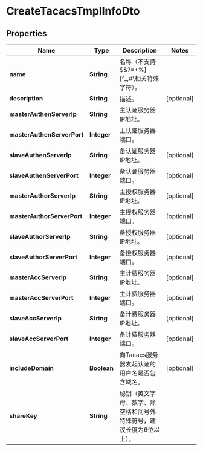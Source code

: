 
# CreateTacacsTmplInfoDto

## Properties
Name | Type | Description | Notes
------------ | ------------- | ------------- | -------------
**name** | **String** | 名称（不支持$&amp;?&#x3D;+%][^_,#\\相关特殊字符）。 | 
**description** | **String** | 描述。 |  [optional]
**masterAuthenServerIp** | **String** | 主认证服务器IP地址。 | 
**masterAuthenServerPort** | **Integer** | 主认证服务器端口。 | 
**slaveAuthenServerIp** | **String** | 备认证服务器IP地址。 |  [optional]
**slaveAuthenServerPort** | **Integer** | 备认证服务器端口。 |  [optional]
**masterAuthorServerIp** | **String** | 主授权服务器IP地址。 |  [optional]
**masterAuthorServerPort** | **Integer** | 主授权服务器端口。 |  [optional]
**slaveAuthorServerIp** | **String** | 备授权服务器IP地址。 |  [optional]
**slaveAuthorServerPort** | **Integer** | 备授权服务器端口。 |  [optional]
**masterAccServerIp** | **String** | 主计费服务器IP地址。 |  [optional]
**masterAccServerPort** | **Integer** | 主计费服务器端口。 |  [optional]
**slaveAccServerIp** | **String** | 备计费服务器IP地址。 |  [optional]
**slaveAccServerPort** | **Integer** | 备计费服务器端口。 |  [optional]
**includeDomain** | **Boolean** | 向Tacacs服务器发起认证的用户名是否包含域名。 |  [optional]
**shareKey** | **String** | 秘钥（英文字母、数字、除空格和问号外特殊符号，建议长度为6位以上）。 | 



